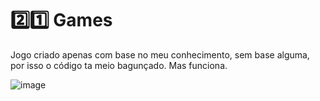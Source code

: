 # :two::one: Games

Jogo criado apenas com base no meu conhecimento, sem base alguma, por isso o código ta meio bagunçado. Mas funciona. 

![image](https://user-images.githubusercontent.com/69824782/103411479-f121f980-4b4e-11eb-8b6c-fe126c02a54b.png)